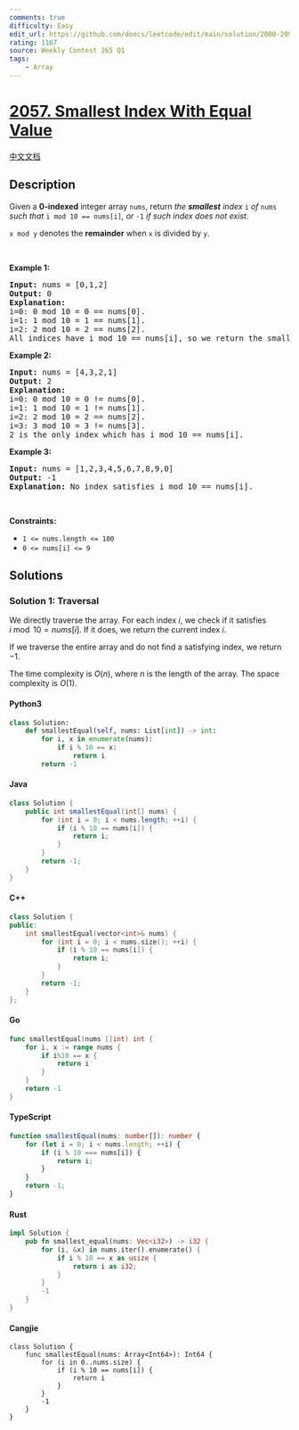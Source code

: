 ```yaml
---
comments: true
difficulty: Easy
edit_url: https://github.com/doocs/leetcode/edit/main/solution/2000-2099/2057.Smallest%20Index%20With%20Equal%20Value/README_EN.md
rating: 1167
source: Weekly Contest 265 Q1
tags:
    - Array
---
```


<!-- problem:start -->

# [2057. Smallest Index With Equal Value](https://leetcode.com/problems/smallest-index-with-equal-value)

[中文文档](/solution/2000-2099/2057.Smallest%20Index%20With%20Equal%20Value/README.md)

## Description

<!-- description:start -->

<p>Given a <strong>0-indexed</strong> integer array <code>nums</code>, return <em>the <strong>smallest</strong> index </em><code>i</code><em> of </em><code>nums</code><em> such that </em><code>i mod 10 == nums[i]</code><em>, or </em><code>-1</code><em> if such index does not exist</em>.</p>

<p><code>x mod y</code> denotes the <strong>remainder</strong> when <code>x</code> is divided by <code>y</code>.</p>

<p>&nbsp;</p>
<p><strong class="example">Example 1:</strong></p>

<pre>
<strong>Input:</strong> nums = [0,1,2]
<strong>Output:</strong> 0
<strong>Explanation:</strong>
i=0: 0 mod 10 = 0 == nums[0].
i=1: 1 mod 10 = 1 == nums[1].
i=2: 2 mod 10 = 2 == nums[2].
All indices have i mod 10 == nums[i], so we return the smallest index 0.
</pre>

<p><strong class="example">Example 2:</strong></p>

<pre>
<strong>Input:</strong> nums = [4,3,2,1]
<strong>Output:</strong> 2
<strong>Explanation:</strong>
i=0: 0 mod 10 = 0 != nums[0].
i=1: 1 mod 10 = 1 != nums[1].
i=2: 2 mod 10 = 2 == nums[2].
i=3: 3 mod 10 = 3 != nums[3].
2 is the only index which has i mod 10 == nums[i].
</pre>

<p><strong class="example">Example 3:</strong></p>

<pre>
<strong>Input:</strong> nums = [1,2,3,4,5,6,7,8,9,0]
<strong>Output:</strong> -1
<strong>Explanation:</strong> No index satisfies i mod 10 == nums[i].
</pre>

<p>&nbsp;</p>
<p><strong>Constraints:</strong></p>

<ul>
	<li><code>1 &lt;= nums.length &lt;= 100</code></li>
	<li><code>0 &lt;= nums[i] &lt;= 9</code></li>
</ul>

<!-- description:end -->

## Solutions

<!-- solution:start -->

### Solution 1: Traversal

We directly traverse the array. For each index $i$, we check if it satisfies $i \bmod 10 = \textit{nums}[i]$. If it does, we return the current index $i$.

If we traverse the entire array and do not find a satisfying index, we return $-1$.

The time complexity is $O(n)$, where $n$ is the length of the array. The space complexity is $O(1)$.

<!-- tabs:start -->

#### Python3

```python
class Solution:
    def smallestEqual(self, nums: List[int]) -> int:
        for i, x in enumerate(nums):
            if i % 10 == x:
                return i
        return -1
```

#### Java

```java
class Solution {
    public int smallestEqual(int[] nums) {
        for (int i = 0; i < nums.length; ++i) {
            if (i % 10 == nums[i]) {
                return i;
            }
        }
        return -1;
    }
}
```

#### C++

```cpp
class Solution {
public:
    int smallestEqual(vector<int>& nums) {
        for (int i = 0; i < nums.size(); ++i) {
            if (i % 10 == nums[i]) {
                return i;
            }
        }
        return -1;
    }
};
```

#### Go

```go
func smallestEqual(nums []int) int {
	for i, x := range nums {
		if i%10 == x {
			return i
		}
	}
	return -1
}
```

#### TypeScript

```ts
function smallestEqual(nums: number[]): number {
    for (let i = 0; i < nums.length; ++i) {
        if (i % 10 === nums[i]) {
            return i;
        }
    }
    return -1;
}
```

#### Rust

```rust
impl Solution {
    pub fn smallest_equal(nums: Vec<i32>) -> i32 {
        for (i, &x) in nums.iter().enumerate() {
            if i % 10 == x as usize {
                return i as i32;
            }
        }
        -1
    }
}
```

#### Cangjie

```cj
class Solution {
    func smallestEqual(nums: Array<Int64>): Int64 {
        for (i in 0..nums.size) {
            if (i % 10 == nums[i]) {
                return i
            }
        }
        -1
    }
}
```

<!-- tabs:end -->

<!-- solution:end -->

<!-- problem:end -->
